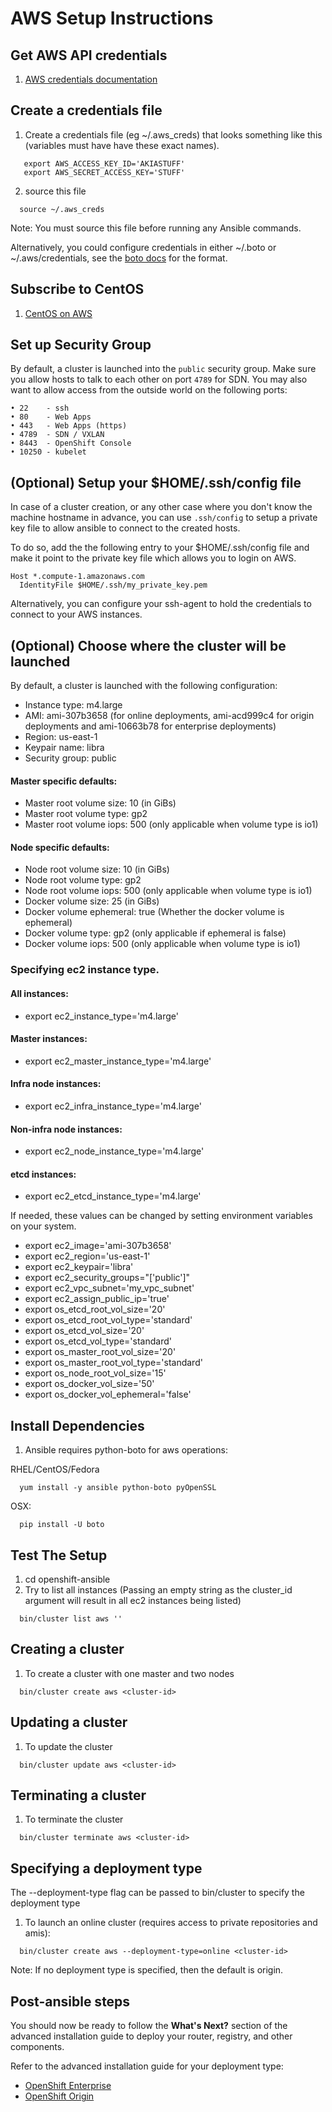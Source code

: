
AWS Setup Instructions
======================

Get AWS API credentials
-----------------------
1. [AWS credentials documentation](http://docs.aws.amazon.com/AWSSimpleQueueService/latest/SQSGettingStartedGuide/AWSCredentials.html)


Create a credentials file
-------------------------
1. Create a credentials file (eg ~/.aws_creds) that looks something like this (variables must have have these exact names).
```
   export AWS_ACCESS_KEY_ID='AKIASTUFF'
   export AWS_SECRET_ACCESS_KEY='STUFF'
```
2. source this file
```
  source ~/.aws_creds
```
Note: You must source this file before running any Ansible commands.

Alternatively, you could configure credentials in either ~/.boto or ~/.aws/credentials, see the [boto docs](http://docs.pythonboto.org/en/latest/boto_config_tut.html) for the format.

Subscribe to CentOS
-------------------

1. [CentOS on AWS](https://aws.amazon.com/marketplace/pp/B00O7WM7QW)


Set up Security Group
---------------------
By default, a cluster is launched into the `public` security group. Make sure you allow hosts to talk to each other on port `4789` for SDN.
You may also want to allow access from the outside world on the following ports:

```
• 22    - ssh
• 80    - Web Apps
• 443   - Web Apps (https)
• 4789  - SDN / VXLAN
• 8443  - OpenShift Console
• 10250 - kubelet
```


(Optional) Setup your $HOME/.ssh/config file
-------------------------------------------
In case of a cluster creation, or any other case where you don't know the machine hostname in advance, you can use `.ssh/config`
to setup a private key file to allow ansible to connect to the created hosts.

To do so, add the the following entry to your $HOME/.ssh/config file and make it point to the private key file which allows you to login on AWS.
```
Host *.compute-1.amazonaws.com
  IdentityFile $HOME/.ssh/my_private_key.pem
```

Alternatively, you can configure your ssh-agent to hold the credentials to connect to your AWS instances.

(Optional) Choose where the cluster will be launched
----------------------------------------------------

By default, a cluster is launched with the following configuration:

- Instance type: m4.large
- AMI: ami-307b3658 (for online deployments, ami-acd999c4 for origin deployments and ami-10663b78 for enterprise deployments)
- Region: us-east-1
- Keypair name: libra
- Security group: public

#### Master specific defaults:
- Master root volume size: 10 (in GiBs)
- Master root volume type: gp2
- Master root volume iops: 500 (only applicable when volume type is io1)

#### Node specific defaults:
- Node root volume size: 10 (in GiBs)
- Node root volume type: gp2
- Node root volume iops: 500 (only applicable when volume type is io1)
- Docker volume size: 25 (in GiBs)
- Docker volume ephemeral: true (Whether the docker volume is ephemeral)
- Docker volume type: gp2 (only applicable if ephemeral is false)
- Docker volume iops: 500 (only applicable when volume type is io1)

### Specifying ec2 instance type.

#### All instances:

- export ec2_instance_type='m4.large'

#### Master instances:

- export ec2_master_instance_type='m4.large'

#### Infra node instances:

- export ec2_infra_instance_type='m4.large'

#### Non-infra node instances:

- export ec2_node_instance_type='m4.large'

#### etcd instances:

- export ec2_etcd_instance_type='m4.large'

If needed, these values can be changed by setting environment variables on your system.

- export ec2_image='ami-307b3658'
- export ec2_region='us-east-1'
- export ec2_keypair='libra'
- export ec2_security_groups="['public']"
- export ec2_vpc_subnet='my_vpc_subnet'
- export ec2_assign_public_ip='true'
- export os_etcd_root_vol_size='20'
- export os_etcd_root_vol_type='standard'
- export os_etcd_vol_size='20'
- export os_etcd_vol_type='standard'
- export os_master_root_vol_size='20'
- export os_master_root_vol_type='standard'
- export os_node_root_vol_size='15'
- export os_docker_vol_size='50'
- export os_docker_vol_ephemeral='false'

Install Dependencies
--------------------
1. Ansible requires python-boto for aws operations:

RHEL/CentOS/Fedora
```
  yum install -y ansible python-boto pyOpenSSL
```
OSX:
```
  pip install -U boto
```


Test The Setup
--------------
1. cd openshift-ansible
1. Try to list all instances (Passing an empty string as the cluster_id
argument will result in all ec2 instances being listed)
```
  bin/cluster list aws ''
```

Creating a cluster
------------------
1. To create a cluster with one master and two nodes
```
  bin/cluster create aws <cluster-id>
```

Updating a cluster
---------------------
1. To update the cluster
```
  bin/cluster update aws <cluster-id>
```

Terminating a cluster
---------------------
1. To terminate the cluster
```
  bin/cluster terminate aws <cluster-id>
```

Specifying a deployment type
---------------------------
The --deployment-type flag can be passed to bin/cluster to specify the deployment type
1. To launch an online cluster (requires access to private repositories and amis):
```
  bin/cluster create aws --deployment-type=online <cluster-id>
```
Note: If no deployment type is specified, then the default is origin.


## Post-ansible steps

You should now be ready to follow the **What's Next?** section of the advanced installation guide to deploy your router, registry, and other components.

Refer to the advanced installation guide for your deployment type:

* [OpenShift Enterprise](https://docs.openshift.com/enterprise/3.0/install_config/install/advanced_install.html#what-s-next)
* [OpenShift Origin](https://docs.openshift.org/latest/install_config/install/advanced_install.html#what-s-next)
